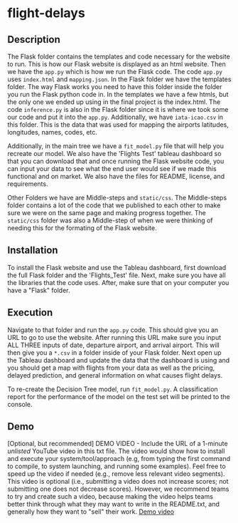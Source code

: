 # flight-delays

## Description

The Flask folder contains the templates and code necessary for the website to run. This is how our Flask website is displayed as an html website. Then we have the `app.py` which is how we run the Flask code. The code `app.py` uses `index.html` and `mapping.json`. In the Flask folder we have the templates folder. The way Flask works you need to have this folder inside the folder you run the Flask python code in. In the templates we have a few htmls, but the only one we ended up using in the final project is the index.html. The code `inference.py` is also in the Flask folder since it is where we took some our code and put it into the `app.py`. Additionally, we have `iata-icao.csv` in this folder. This is the data that was used for mapping the airports latitudes, longitudes, names, codes, etc.

Additionally, in the main tree we have a `fit_model.py` file that will help you recreate our model. We also have the 'Flights Test' tableau dashboard so that you can download that and once running the Flask website code, you can input your data to see what the end user would see if we made this functional and on market. We also have the files for README, license, and requirements.

Other Folders we have are Middle-steps and `static/css`. The Middle-steps folder contains a lot of the code that we published to each other to make sure we were on the same page and making progress together. The `static/css` folder was also a Middle-step of when we were thinking of needing this for the formating of the Flask website. 

## Installation

To install the Flask website and use the Tableau dashboard, first download the full Flask folder and the 'Flights_Test' file. Next, make sure you have all the libraries that the code uses. After, make sure that on your computer you have a "Flask" folder.

## Execution

Navigate to that folder and run the `app.py` code. This should give you an URL to go to use the website. After running this URL make sure you input ALL THREE inputs of date, departure airport, and arrival airport. This will then give you a `*.csv` in a folder inside of your Flask folder. Next open up the Tableau dashboard and update the data that the dashboard is using and you should get a map with flights from your data as well as the pricing, delayed prediction, and general information on what causes flight delays.

To re-create the Decision Tree model, run `fit_model.py`. A classification report for the performance of the model on the test set will be printed to the console. 

## Demo
[Optional, but recommended] DEMO VIDEO - Include the URL of a 1-minute *unlisted* YouTube video in this txt file. The video would show how to install and execute your system/tool/approach (e.g, from typing the first command to compile, to system launching, and running some examples). Feel free to speed up the video if needed (e.g., remove less relevant video segments). This video is optional (i.e., submitting a video does not increase scores; not submitting one does not decrease scores). However, we recommend teams to try and create such a video, because making the video helps teams better think through what they may want to write in the README.txt, and generally how they want to "sell" their work.
[ Demo video ](https://www.youtube.com/watch?v=wjou98-qkBI)

